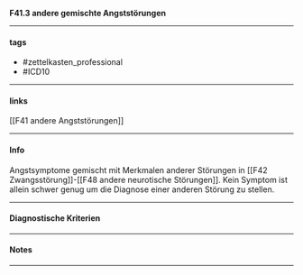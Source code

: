 __F41.3 andere gemischte Angststörungen__

___________________________________________
#### tags

- #zettelkasten_professional
- #ICD10
___________________________________________
#### links

[[F41 andere Angststörungen]]

___________________________________________
#### Info
Angstsymptome gemischt mit Merkmalen anderer Störungen in [[F42 Zwangsstörung]]-[[F48 andere neurotische Störungen]]. Kein Symptom ist allein schwer genug um die Diagnose einer anderen Störung zu stellen.
___________________________________________
#### Diagnostische Kriterien

___________________________________________
#### Notes

___________________________________________

